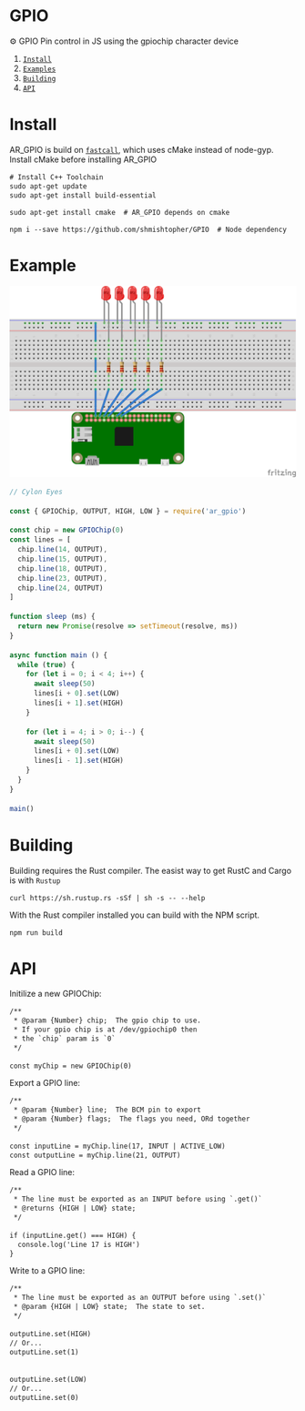 # GPIO
:gear: GPIO Pin control in JS using the gpiochip character device

1. [`Install`](#install)
2. [`Examples`](#example)
3. [`Building`](#building)
4. [`API`](#api)

# Install
AR_GPIO is build on [`fastcall`](https://www.npmjs.com/package/fastcall), which uses cMake instead of node-gyp.  Install cMake before installing AR_GPIO
```
# Install C++ Toolchain
sudo apt-get update
sudo apt-get install build-essential
```
```
sudo apt-get install cmake  # AR_GPIO depends on cmake
```
```
npm i --save https://github.com/shmishtopher/GPIO  # Node dependency
```


# Example
![cylon eyes](examples/cyloneyes.png)
```JavaScript
// Cylon Eyes

const { GPIOChip, OUTPUT, HIGH, LOW } = require('ar_gpio')

const chip = new GPIOChip(0)
const lines = [
  chip.line(14, OUTPUT),
  chip.line(15, OUTPUT),
  chip.line(18, OUTPUT),
  chip.line(23, OUTPUT),
  chip.line(24, OUTPUT)
]

function sleep (ms) {
  return new Promise(resolve => setTimeout(resolve, ms))
}

async function main () {
  while (true) {
    for (let i = 0; i < 4; i++) {
      await sleep(50)
      lines[i + 0].set(LOW) 
      lines[i + 1].set(HIGH)
    }

    for (let i = 4; i > 0; i--) {
      await sleep(50)
      lines[i + 0].set(LOW)
      lines[i - 1].set(HIGH)
    }
  }
}

main()
```

# Building
Building requires the Rust compiler.  The easist way to get RustC and Cargo is with `Rustup`
```
curl https://sh.rustup.rs -sSf | sh -s -- --help
```
With the Rust compiler installed you can build with the NPM script.
```
npm run build
```

# API
Initilize a new GPIOChip:
```
/**
 * @param {Number} chip;  The gpio chip to use.  
 * If your gpio chip is at /dev/gpiochip0 then 
 * the `chip` param is `0`
 */

const myChip = new GPIOChip(0)
```

Export a GPIO line:
```
/**
 * @param {Number} line;  The BCM pin to export
 * @param {Number} flags;  The flags you need, ORd together
 */

const inputLine = myChip.line(17, INPUT | ACTIVE_LOW)
const outputLine = myChip.line(21, OUTPUT)
```

Read a GPIO line:
```
/**
 * The line must be exported as an INPUT before using `.get()`
 * @returns {HIGH | LOW} state;
 */

if (inputLine.get() === HIGH) {
  console.log('Line 17 is HIGH')
}
```

Write to a GPIO line:
```
/**
 * The line must be exported as an OUTPUT before using `.set()`
 * @param {HIGH | LOW} state;  The state to set.
 */

outputLine.set(HIGH)
// Or...
outputLine.set(1)


outputLine.set(LOW)
// Or...
outputLine.set(0)
```
